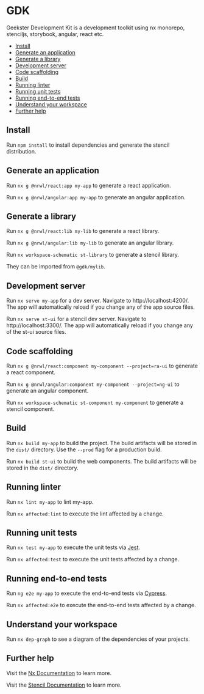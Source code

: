 # GDK

Geekster Development Kit is a development toolkit using nx monorepo, stenciljs, storybook, angular, react etc.

- [Install](#install)
- [Generate an application](#generate-an-application)
- [Generate a library](#generate-a-library)
- [Development server](#development-server)
- [Code scaffolding](#code-scaffolding)
- [Build](#Build)
- [Running linter](#running-linter)
- [Running unit tests](#running-unit-tests)
- [Running end-to-end tests](#running-end-to-end-tests)
- [Understand your workspace](#understand-your-workspace)
- [Further help](#further-help)

## Install

Run `npm install` to install dependencies and generate the stencil distribution.

## Generate an application

Run `nx g @nrwl/react:app my-app` to generate a react application.

Run `nx g @nrwl/angular:app my-app` to generate an angular application.

## Generate a library

Run `nx g @nrwl/react:lib my-lib` to generate a react library.

Run `nx g @nrwl/angular:lib my-lib` to generate an angular library.

Run `nx workspace-schematic st-library` to generate a stencil library.

They can be imported from `@gdk/mylib`.

## Development server

Run `nx serve my-app` for a dev server. Navigate to http://localhost:4200/. The app will automatically reload if you change any of the app source files.

Run `nx serve st-ui` for a stencil dev server. Navigate to http://localhost:3300/. The app will automatically reload if you change any of the st-ui source files.

## Code scaffolding

Run `nx g @nrwl/react:component my-component --project=ra-ui` to generate a react component.

Run `nx g @nrwl/angular:component my-component --project=ng-ui` to generate an angular component.

Run `nx workspace-schematic st-component my-component` to generate a stencil component.

## Build

Run `nx build my-app` to build the project. The build artifacts will be stored in the `dist/` directory. Use the `--prod` flag for a production build.

Run `nx build st-ui` to build the web components. The build artifacts will be stored in the `dist/` directory.

## Running linter

Run `nx lint my-app` to lint my-app.

Run `nx affected:lint` to execute the lint affected by a change.

## Running unit tests

Run `nx test my-app` to execute the unit tests via [Jest](https://jestjs.io).

Run `nx affected:test` to execute the unit tests affected by a change.

## Running end-to-end tests

Run `ng e2e my-app` to execute the end-to-end tests via [Cypress](https://www.cypress.io).

Run `nx affected:e2e` to execute the end-to-end tests affected by a change.

## Understand your workspace

Run `nx dep-graph` to see a diagram of the dependencies of your projects.

## Further help

Visit the [Nx Documentation](https://nx.dev) to learn more.

Visit the [Stencil Documentation](https://stenciljs.com) to learn more.
